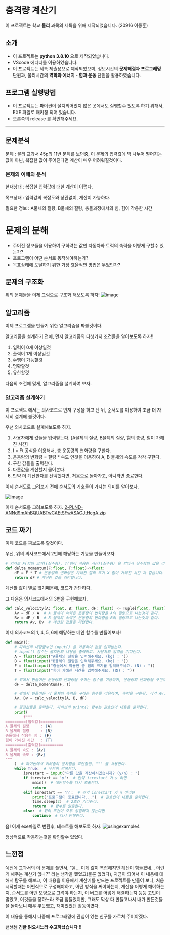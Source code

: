 # 충격량 계산기
이 프로젝트는 학교 **물리** 과목의 세특을 위해 제작되었습니다. (20916 이동훈)

## 소개
+ 이 프로젝트는 **python 3.8.10** 으로 제작되었습니다.
+ VScode 에디터를 이용하였습니다.
+ 이 프로젝트는 세특 제출용으로 제작되었으며, 정보시간의 **문제해결과 프로그래밍** 단원과, 물리시간의 **역학과 에너지 - 힘과 운동** 단원을 활용하였습니다.


## 프로그램 실행방법
+ 이 프로젝트는 파이썬이 설치외어있지 않은 곳에서도 실행할수 있도록 하기 위해서, EXE 파일로 패키징 되어 있습니다.
+ 오른쪽의 release 를 확인해주세요.


-----
## 문제분석
문제 : 물리 교과서 45p의 11번 문제를 보던중, 이 문제의 입력값에 딱 나누어 떨어지는 값이 아닌, 복잡한 값이 주어진다면 계산이 매우 어려워질것이다.

### 문제의 이해와 분석
현재상태 : 복잡한 입력값에 대한 계산이 어렵다.

목표상태 : 입력값의 복잡도와 상관없이, 계산이 가능하다.

필요한 정보 : A물체의 질량, B물체의 질량, 충돌과정에서의 힘, 힘이 작용한 시간

# 문제의 분해
+ 주어진 정보들을 이용하여 구하려는 값인 자동차와 트럭의 속력을 어떻게 구할수 있는가?
+ 프로그램이 어떤 순서로 동작해야하는가?
+ 목표상태에 도달하기 위한 가장 효율적인 방법은 무었인가?

## 문제의 구조화
위의 문제들을 이제 그림으로 구조화 해보도록 하자!
![image](https://user-images.githubusercontent.com/77449586/126280974-f89008e3-3980-4dde-98f7-b0a4ef563d9a.png)

## 알고리즘
이제 프로그램을 만들기 위한 알고리즘을 짜볼것이다.

알고리즘을 설계하기 전에, 먼저 알고리즘의 다섯가지 조건들을 알아보도록 하자!!

1. 입력이 0개 이상일것
2. 출력이 1개 이상일것
3. 수행이 가능할것
4. 명확할것
5. 유한할것

다음의 조건에 맞게, 알고리즘을 설계하여 보자.

### 알고리즘 설계하기
이 프로젝트 에서는 의사코드로 먼저 구성을 하고 난 뒤, 순서도를 이용하여 조금 더 자세히 설계해 볼것이다.

우선 의사코드로 설계해보도록 하자.

1. 사용자에게 값들을 입력받는다. [A물체의 질량, B물체의 질량, 힘의 총량, 힘이 가해진 시간]
2. I = Ft 공식을 이용해서, 총 운동량의 변화량을 구한다.
3. 운동량의 변화량 = 질량 * 속도 인것을 이용하여 A, B 물체의 속도를 각각 구한다.
4. 구한 값들을 출력한다.
5. 다른값을 계산할지 물어본다.
6. 만약 더 계산한다를 선택했다면, 처음으로 돌아가고, 아니라면 종료한다.

이제 순서도로 그려보기 전에 순서도의 기호들이 가지는 의미를 알아보자.

![image](https://user-images.githubusercontent.com/77449586/126282597-6320ef8d-b942-4225-add1-1cb27dd3e97d.png)

이제 순서도를 그려보도록 하자.
[2-PLND-ANNd9mAhBQUABTwCAEtSFwASAGJtHcgA.zip](https://github.com/penggin/Impact-Calculator/files/6846684/2-PLND-ANNd9mAhBQUABTwCAEtSFwASAGJtHcgA.zip)


## 코드 짜기
이제 코드를 짜보도록 할것이다.

우선, 위의 의사코드에서 2번에 해당하는 기능을 만들어보자.
```python
# 인자로 F(힘의 크기)(실수형), T(힘이 작용한 시간)(실수형) 을 받아서 실수형의 값을 리턴하는 delta_momentum (운동량의 변화량) 이라는 함수를 정의합니다.
def delta_momentum(F:float, T:float)->float:
    dF = F * T # 운동량의 변화량은 가해진 힘의 크기 X 힘이 가해진 시간 과 같습니다.
    return dF # 계산한 값을 리턴합니다.
```

계산할 값이 별로 없기때문에, 코드가 간단하다.

그 다음은 의사코드에서의 3번을 구현해보자.
```python
def calc_velocity(A: float, B: float, dF: float) -> Tuple[float, float]:
    Av = dF / A  # A 물체의 속력은 운동량의 변화량을 A의 질량으로 나눈것과 같다.
    Bv = dF / B  # B 물체의 속력은 운동량의 변화량을 B의 질량으로 나눈것과 같다.
    return Av, Bv  # 계산한 값들을 리턴한다.
```

이제 의사코드의 1, 4, 5, 6에 해당하는 메인 함수를 만들어보자!
```python
def main():
    # 파이썬의 내장함수인 input() 를 이용하여 값을 입력받는다.
    # input() 함수는 괄호안의 내용을 출력하고, 사용자의 입력을 기다린다.
    A = float(input("A물체의 질량을 입력해주세요. (kg) : "))
    B = float(input("B물체의 질량을 입력해주세요. (kg) : "))
    F = float(input("충돌에서 작용한 총 힘의 크기를 입력해주세요. (N) : "))
    T = float(input("힘이 가해진 시간을 입력해주세요. (초) : "))

    # 위에서 만들어둔 운동량의 변화량을 구하는 함수를 이용하여, 운동량의 변화량을 구한후, dF에 넣는다.
    dF = delta_momentum(F, T)

    # 위에서 만들어둔 각 물체의 속력을 구하는 함수를 이용하여, 속력을 구한뒤, 각각 Av, Bv 에 넣는다.
    Av, Bv = calc_velocity(A, B, dF)

    # 결괏값들을 출력한다. 파이썬의 print() 함수는 괄호안의 내용을 출력한다.
    print(
        f"""
=========[입력값]==========
A 물체의 질량     : {A}
B 물체의 질량     : {B}
충돌에서 작용한 힘 : {F}
힘이 가해진 시간   : {T}
=========[출력값]==========
A 물체의 속도 : {Av}
B 물체의 속도 : {Bv}
"""
    )  # 파이썬에서 여러줄의 문자열을 표현할땐, """ 를 사용한다.
    while True:  # 무한히 반복한다.
        isrestart = input("다른 값을 계산하시겠습니까? (y/n) : ")
        if isrestart == 'y':  # 만약 isrestart 가 y 라면
            main()  # 메인함수를 다시 호출한다.
            return
        elif isrestart == 'n':  # 만약 isrestart 가 n 이라면
            print("프로그램이 종료됩니다...")  # 괄호안의 내용을 출력한다.
            time.sleep(2)  # 2초간 기다린다.
            return  # 함수를 탈출한다.
        else:  # 위의 조건이 모두 성립하지 않는다면
            continue  # 다시 반복한다.
```

음! 이제 exe파일로 변환후, 테스트를 해보도록 하자.
![usingexample4](https://user-images.githubusercontent.com/77449586/126300711-176d4716-0c74-4aba-b26a-a2ee19ed5632.gif)

정상적으로 작동하는것을 확인할수 있었다.

## 느낀점
예전에 교과서의 이 문제를 풀면서, "음... 이게 값이 복잡해지면 계산이 힘들겠네...  이런거 해주는 계산기 없나?" 라는 생각을 했었고(물론 없었다), 지금이 되어서 이 내용에 대해서 탐구를 해보고, 이 내용을 이용해서 계산기를 만드는 프로젝트를 만들어 보니, 처음 시작할때는 어떤식으로 구성해야하고, 어떤 방식을 써야하는지, 계산을 어떻게 해야하는지, 순서도를 어떤 모양으로 그려야 하는지, 이 버그를 어떻게 해결하는지 등등 고민이 많았고, 이것들을 정하느라 조금 힘들었지만, 그래도 막상 다 만들고나서 내가 만든것들을 돌아보니 매우 뿌듯했고, 재미있었던 활동이였다.

이 내용을 통해서 나중에 프로그래밍에 관심이 있는 친구를 가르쳐 주어야겠다.

**선생님 긴글 읽으시느라 수고하셨습니다 !!**
